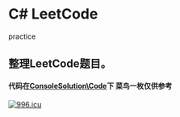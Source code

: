 # C# LeetCode
practice
## 整理LeetCode题目。
#### 代码在[ConsoleSolution\Code](https://github.com/zhaohuan-vip/LeetCode/tree/master/ConsoleSolution/Code)下 菜鸟一枚仅供参考
[![996.icu](https://img.shields.io/badge/link-996.icu-red.svg)](https://996.icu)

